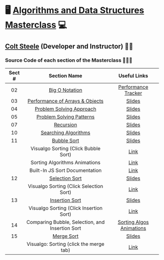 # 🖥️ [Algorithms and Data Structures Masterclass](https://www.udemy.com/course/js-algorithms-and-data-structures-masterclass) 💻

## [Colt Steele](https://www.linkedin.com/in/coltsteele) (Developer and Instructor) 👨‍🏫

### Source Code of each section of the Masterclass 👨🏽‍💻

| Sect # |                                           Section Name                                           |                                            Useful Links                                             |
| :----: | :----------------------------------------------------------------------------------------------: | :-------------------------------------------------------------------------------------------------: |
|   02   |           [Big O Notation](https://github.com/ajfm88/dsa/tree/main/02-big-o-notation)            |              [Performance Tracker](https://rithmschool.github.io/function-timer-demo)               |
|   03   | [Performance of Arrays & Objects](https://github.com/ajfm88/dsa/tree/main/03-arrays-and-objects) |               [Slides](https://cs.slides.com/colt_steele/built-in-data-structures-25)               |
|   04   | [Problem Solving Approach](https://github.com/ajfm88/dsa/tree/main/04-problem-solving-approach)  |                [Slides](https://cs.slides.com/colt_steele/problem-solving-patterns)                 |
|   05   | [Problem Solving Patterns](https://github.com/ajfm88/dsa/tree/main/05-problem-solving-patterns)  |                [Slides](https://cs.slides.com/colt_steele/problem-solving-patterns)                 |
|   07   |                [Recursion](https://github.com/ajfm88/dsa/tree/main/07-recursion)                 |                 [Slides](https://cs.slides.com/colt_steele/searching-algorithms-22)                 |
|   10   |     [Searching Algorithms](https://github.com/ajfm88/dsa/tree/main/10-searching-algorithms)      |                        [Slides](https://cs.slides.com/colt_steele/tries-21)                         |
|   11   |              [Bubble Sort](https://github.com/ajfm88/dsa/tree/main/11-bubble-sort)               |              [Slides](https://cs.slides.com/colt_steele/elementary-sorting-algorithms)              |
|        |                               Visualgo Sorting (Click Bubble Sort)                               |                           [Link](https://visualgo.net/en/sorting?slide=1)                           |
|        |                                  Sorting Algorithms Animations                                   |                    [Link](https://www.toptal.com/developers/sorting-algorithms)                     |
|        |                                  Built-In JS Sort Documentation                                  | [Link](https://developer.mozilla.org/en-US/docs/Web/JavaScript/Reference/Global_Objects/Array/sort) |
|   12   |           [Selection Sort](https://github.com/ajfm88/dsa/tree/main/12-selection-sort)            |              [Slides](https://cs.slides.com/colt_steele/elementary-sorting-algorithms)              |
|        |                             Visualgo Sorting (Click Selection Sort)                              |                           [Link](https://visualgo.net/en/sorting?slide=1)                           |
|   13   |           [Insertion Sort](https://github.com/ajfm88/dsa/tree/main/13-insertion-sort)            |              [Slides](https://cs.slides.com/colt_steele/elementary-sorting-algorithms)              |
|        |                             Visualgo Sorting (Click Insertion Sort)                              |                           [Link](https://visualgo.net/en/sorting?slide=1)                           |
|   14   |                         Comparing Bubble, Selection, and Insertion Sort                          |          [Sorting Algos Animations](https://www.toptal.com/developers/sorting-algorithms)           |
|   15   |               [Merge Sort](https://github.com/ajfm88/dsa/tree/main/15-merge-sort)                |             [Slides](https://cs.slides.com/colt_steele/intermediate-sorting-algorithms)             |
|        |                             Visualgo: Sorting (click the merge tab)                              |                           [Link](https://visualgo.net/en/sorting?slide=1)                           |
